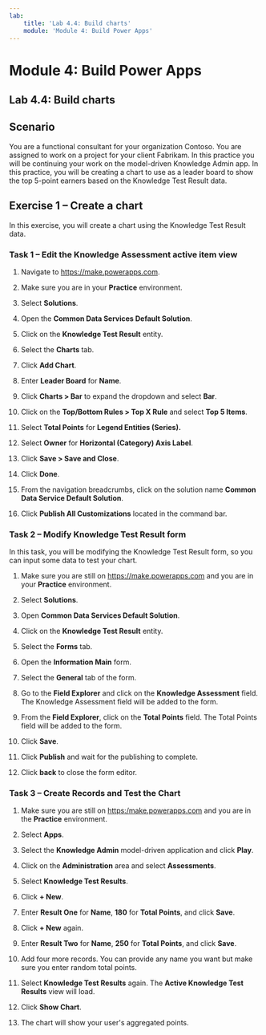 ```yaml
---
lab:
    title: 'Lab 4.4: Build charts'
    module: 'Module 4: Build Power Apps'
---
```


Module 4: Build Power Apps
============================================

## Lab 4.4: Build charts

Scenario
--------

You are a functional consultant for your organization Contoso. You are assigned
to work on a project for your client Fabrikam. In this practice you will be
continuing your work on the model-driven Knowledge Admin app. In this practice,
you will be creating a chart to use as a leader board to show the top 5-point
earners based on the Knowledge Test Result data.


Exercise 1 – Create a chart 
----------------------------

In this exercise, you will create a chart using the Knowledge Test Result data.

### Task 1 – Edit the Knowledge Assessment active item view

1.  Navigate to <https://make.powerapps.com>.

2.  Make sure you are in your **Practice** environment.

3.  Select **Solutions**.

4.  Open the **Common Data Services Default Solution**.

5.  Click on the **Knowledge Test Result** entity.

6.  Select the **Charts** tab.

7.  Click **Add Chart**.

8.  Enter **Leader Board** for **Name**.

9.  Click **Charts > Bar** to expand the dropdown and select **Bar**.

10. Click on the **Top/Bottom Rules > Top X Rule** and select **Top 5 Items**.

11. Select **Total Points** for **Legend Entities (Series).**

12. Select **Owner** for **Horizontal (Category) Axis Label**.

13. Click **Save > Save and Close**.

14. Click **Done**.

15. From the navigation breadcrumbs, click on the solution name **Common Data
    Service Default Solution**.

16. Click **Publish All Customizations** located in the command bar.

### Task 2 – Modify Knowledge Test Result form

In this task, you will be modifying the Knowledge Test Result form, so you can
input some data to test your chart.

1.  Make sure you are still on <https://make.powerapps.com> and you are in your
    **Practice** environment.

2.  Select **Solutions**.

3.  Open **Common Data Services Default Solution**.

4.  Click on the **Knowledge Test Result** entity.

5.  Select the **Forms** tab.

6.  Open the **Information Main** form.

7.  Select the **General** tab of the form.

8.  Go to the **Field Explorer** and click on the **Knowledge
    Assessment** field. The Knowledge Assessment field will be added to the form.

9.  From the **Field Explorer**, click on the **Total Points** field. The Total Points field will be added to the form. 

10. Click **Save**.

11. Click **Publish** and wait for the publishing to complete.

12. Click **back** to close the form editor.

### Task 3 – Create Records and Test the Chart

1.  Make sure you are still on <https:/make.powerapps.com> and you are in the
    **Practice** environment.

2.  Select **Apps**.

3.  Select the **Knowledge Admin** model-driven application and click **Play**.

4.  Click on the **Administration** area and select **Assessments**.

5.  Select **Knowledge Test Results**.

6.  Click **+ New**.

7.  Enter **Result One** for **Name**, **180** for **Total Points**, and click
    **Save**.

8.  Click **+ New** again.

9.  Enter **Result Two** for **Name**, **250** for **Total Points**, and click
    **Save**.

10. Add four more records. You can provide any name you want but make sure you
    enter random total points.

11. Select **Knowledge Test Results** again. The **Active Knowledge Test
    Results** view will load.

12. Click **Show Chart**.

13. The chart will show your user's aggregated points.
